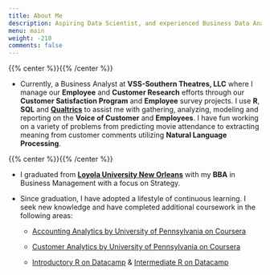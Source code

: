 ```yaml
---
title: About Me
description: Aspiring Data Scientist, and experienced Business Data Analyst with a demonstrated history of working in the entertainment and restaurant industries.
menu: main
weight: -210
comments: false
---
```


{{% center %}}<i class="fa fa-briefcase fa-2x about-icon" aria-hidden="true"></i>{{% /center %}}



- Currently, a Business Analyst at **VSS-Southern Theatres, LLC** where I manage our **Employee** and **Customer Research** efforts through our **Customer Satisfaction Program** and **Employee** survey projects. I use **R**, **SQL** and [**Qualtrics**](https://www.qualtrics.com) to assist me with gathering, analyzing, modeling and reporting on the **Voice of Customer** and **Employees**. I have fun working on a variety of problems from predicting movie attendance to extracting meaning from customer comments utilizing **Natural Language Processing**.


{{% center %}}<i class="fa fa-graduation-cap fa-2x about-icon" aria-hidden="true"></i>{{% /center %}}



- I graduated from [**Loyola University New Orleans**](https://www.loyno.edu) with my **BBA** in Business Management with a focus on Strategy. 

- Since graduation, I have adopted a lifestyle of continuous learning. I seek new knowledge and have completed additional coursework in the following areas:
    - [Accounting Analytics by University of Pennsylvania on Coursera](https://www.coursera.org/account/accomplishments/certificate/UZ7GAXG5UM4F)
    
    - [Customer Analytics by University of Pennsylvania on Coursera](https://www.coursera.org/account/accomplishments/certificate/9J7V7EK4JF7A)
    
    - [Introductory R on Datacamp](https://www.datacamp.com/statement-of-accomplishment/course/9a2baa39bead0c7a67d3d81f7b25488aa9a1baa3) & [Intermediate R on Datacamp](https://www.datacamp.com/statement-of-accomplishment/course/a36558a7e06393fea7f9d108bcd8e1e4e837ca44)

